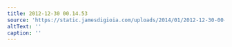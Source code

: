 ```yaml
---
title: 2012-12-30 00.14.53
source: 'https://static.jamesdigioia.com/uploads/2014/01/2012-12-30-00-14-53-scaled.jpg'
altText: ''
caption: ''
---
```


